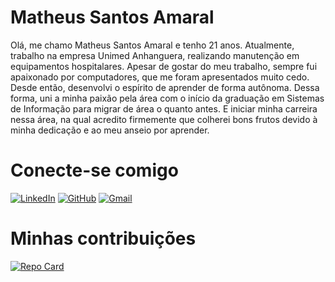 # Matheus Santos Amaral
Olá, me chamo Matheus Santos Amaral e tenho 21 anos. Atualmente, trabalho na empresa Unimed Anhanguera, realizando manutenção em equipamentos hospitalares. Apesar de gostar do meu trabalho, sempre fui apaixonado por computadores, que me foram apresentados muito cedo. Desde então, desenvolvi o espírito de aprender de forma autônoma. Dessa forma, uni a minha paixão pela área com o início da graduação em Sistemas de Informação para migrar de área o quanto antes. E iniciar minha carreira nessa área, na qual acredito firmemente que colherei bons frutos devido à minha dedicação e ao meu anseio por aprender.
# Conecte-se comigo
[![LinkedIn](https://img.shields.io/badge/LinkedIn-0077B5?style=for-the-badge&logo=linkedin&logoColor=white)](https://www.linkedin.com/in/matheusamarall/)
[![GitHub](https://img.shields.io/badge/GitHub-100000?style=for-the-badge&logo=github&logoColor=white)](https://github.com/MatheusSantosAmaral)
[![Gmail](https://img.shields.io/badge/Gmail-333333?style=for-the-badge&logo=gmail&logoColor=red)](mailto:matheussa1515@gmail.com)
# Minhas contribuições
[![Repo Card](https://github-readme-stats.vercel.app/api/pin/?username=MatheusSantosAmaral&repo=dio-lab-open-source&bg_color=000&border_color=30A3DC&show_icons=true&icon_color=30A3DC&title_color=E94D5F&text_color=FFF)](https://github.com/MatheusSantosAmaral/dio-lab-open-source)
